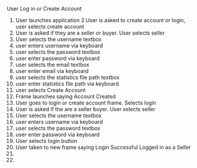 User Log in or Create Account
1. User launches application
2.User is asked to create account or login, user selects create account
3. User is asked if they are a seller or buyer. User selects seller
4. User selects the username textbox
5. user enters username via keyboard
6. user selects the password textbox
7. user enter password via keyboard
6. user selects the email textbox
7. user enter email via keyboard
6. user selects the statistics file path textbox
7. user enter statistics file path via keyboard
8. user selects Create Account
9. Frame launches saying Account Created
10. User goes to login or create account frame. Selects login
11. User is asked if the are a seller buyer. User selects seller
12. User selects the username textbox
13. user enters username via keyboard
14. user selects the password textbox
15. user enter password via keyboard
16. User selects login button
17. User taken to new frame saying Login Successful
Logged in as a Seller
1. 
2.
